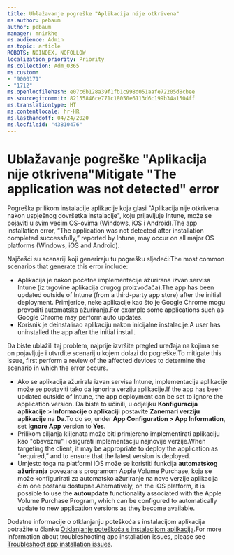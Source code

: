 ```yaml
---
title: Ublažavanje pogreške "Aplikacija nije otkrivena"
ms.author: pebaum
author: pebaum
manager: mnirkhe
ms.audience: Admin
ms.topic: article
ROBOTS: NOINDEX, NOFOLLOW
localization_priority: Priority
ms.collection: Adm_O365
ms.custom:
- "9000171"
- "1712"
ms.openlocfilehash: e07c6b128a39f1fb1c998d051aafe72205d8cbee
ms.sourcegitcommit: 82155846ce771c18050e6113d6c199b34a1504ff
ms.translationtype: HT
ms.contentlocale: hr-HR
ms.lasthandoff: 04/24/2020
ms.locfileid: "43810476"
---
```

# <a name="mitigate-the-application-was-not-detected-error"></a><span data-ttu-id="50647-102">Ublažavanje pogreške "Aplikacija nije otkrivena"</span><span class="sxs-lookup"><span data-stu-id="50647-102">Mitigate "The application was not detected" error</span></span>

<span data-ttu-id="50647-103">Pogreška prilikom instalacije aplikacije koja glasi "Aplikacija nije otkrivena nakon uspješnog dovršetka instalacije", koju prijavljuje Intune, može se pojaviti u svim većim OS-ovima (Windows, iOS i Android).</span><span class="sxs-lookup"><span data-stu-id="50647-103">The app installation error, “The application was not detected after installation completed successfully,” reported by Intune, may occur on all major OS platforms (Windows, iOS and Android).</span></span>

<span data-ttu-id="50647-104">Najčešći su scenariji koji generiraju tu pogrešku sljedeći:</span><span class="sxs-lookup"><span data-stu-id="50647-104">The most common scenarios that generate this error include:</span></span>

- <span data-ttu-id="50647-105">Aplikacija je nakon početne implementacije ažurirana izvan servisa Intune (iz trgovine aplikacija drugog proizvođača).</span><span class="sxs-lookup"><span data-stu-id="50647-105">The app has been updated outside of Intune (from a third-party app store) after the initial deployment.</span></span> <span data-ttu-id="50647-106">Primjerice, neke aplikacije kao što je Google Chrome mogu provoditi automatska ažuriranja.</span><span class="sxs-lookup"><span data-stu-id="50647-106">For example some applications such as Google Chrome may perform auto updates.</span></span>
- <span data-ttu-id="50647-107">Korisnik je deinstalirao aplikaciju nakon inicijalne instalacije.</span><span class="sxs-lookup"><span data-stu-id="50647-107">A user has uninstalled the app after the initial install.</span></span>

<span data-ttu-id="50647-108">Da biste ublažili taj problem, najprije izvršite pregled uređaja na kojima se on pojavljuje i utvrdite scenarij u kojem dolazi do pogreške.</span><span class="sxs-lookup"><span data-stu-id="50647-108">To mitigate this issue, first perform a review of the affected devices to determine the scenario in which the error occurs.</span></span>

- <span data-ttu-id="50647-109">Ako se aplikacija ažurirala izvan servisa Intune, implementacija aplikacije može se postaviti tako da ignorira verziju aplikacije.</span><span class="sxs-lookup"><span data-stu-id="50647-109">If the app has been updated outside of Intune, the app deployment can be set to ignore the application version.</span></span> <span data-ttu-id="50647-110">Da biste to učinili, u odjeljku **Konfiguracija aplikacije > Informacije o aplikaciji** postavite **Zanemari verziju aplikacije** na **Da**.</span><span class="sxs-lookup"><span data-stu-id="50647-110">To do so, under **App Configuration > App Information**, set **Ignore App** version to **Yes**.</span></span>
- <span data-ttu-id="50647-111">Prilikom ciljanja klijenata može biti primjereno implementirati aplikaciju kao "obaveznu" i osigurati implementaciju najnovije verzije.</span><span class="sxs-lookup"><span data-stu-id="50647-111">When targeting the client, it may be appropriate to deploy the application as “required,” and to ensure that the latest version is deployed.</span></span>
- <span data-ttu-id="50647-112">Umjesto toga na platformi iOS može se koristiti funkcija **automatskog ažuriranja** povezana s programom Apple Volume Purchase, koja se može konfigurirati za automatsko ažuriranje na nove verzije aplikacija čim one postanu dostupne.</span><span class="sxs-lookup"><span data-stu-id="50647-112">Alternatively, on the iOS platform, it is possible to use the **autoupdate** functionality associated with the Apple Volume Purchase Program, which can be configured to automatically update to new application versions as they become available.</span></span>

<span data-ttu-id="50647-113">Dodatne informacije o otklanjanju poteškoća s instalacijom aplikacija potražite u članku [Otklanjanje poteškoća s instalacijom aplikacija](https://docs.microsoft.com/intune/troubleshoot-app-install).</span><span class="sxs-lookup"><span data-stu-id="50647-113">For more information about troubleshooting app installation issues, please see [Troubleshoot app installation issues](https://docs.microsoft.com/intune/troubleshoot-app-install).</span></span>
